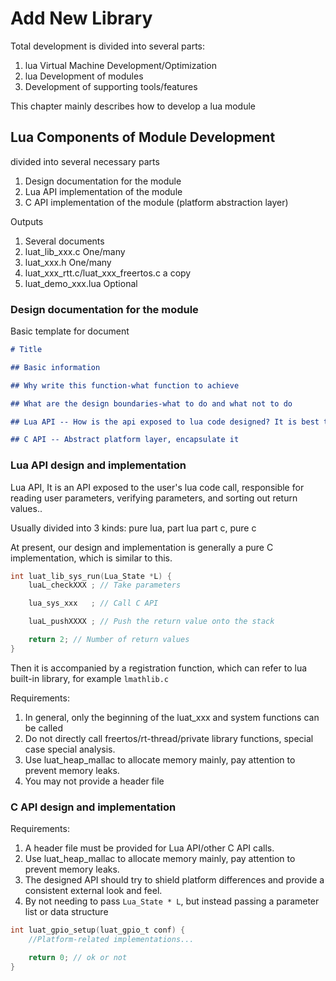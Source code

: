 # Add New Library

Total development is divided into several parts:

1. lua Virtual Machine Development/Optimization
2. lua Development of modules
3. Development of supporting tools/features

This chapter mainly describes how to develop a lua module

## Lua Components of Module Development

divided into several necessary parts

1. Design documentation for the module
2. Lua API implementation of the module
3. C API implementation of the module (platform abstraction layer)

Outputs

1. Several documents
2. luat_lib_xxx.c One/many
3. luat_xxx.h One/many
4. luat_xxx_rtt.c/luat_xxx_freertos.c a copy
5. luat_demo_xxx.lua Optional

### Design documentation for the module

Basic template for document

```markdown
# Title

## Basic information

## Why write this function-what function to achieve

## What are the design boundaries-what to do and what not to do

## Lua API -- How is the api exposed to lua code designed? It is best to provide the envisaged code.

## C API -- Abstract platform layer, encapsulate it
```

### Lua API design and implementation

Lua API, It is an API exposed to the user's lua code call, responsible for reading user parameters, verifying parameters, and sorting out return values..

Usually divided into 3 kinds: pure lua, part lua part c, pure c

At present, our design and implementation is generally a pure C implementation, which is similar to this.

```c
int luat_lib_sys_run(Lua_State *L) {
    luaL_checkXXX ; // Take parameters

    lua_sys_xxx   ; // Call C API

    luaL_pushXXXX ; // Push the return value onto the stack

    return 2; // Number of return values
}
```

Then it is accompanied by a registration function, which can refer to lua built-in library, for example `lmathlib.c`

Requirements:

1. In general, only the beginning of the luat_xxx and system functions can be called
2. Do not directly call freertos/rt-thread/private library functions, special case special analysis.
3. Use luat_heap_mallac to allocate memory mainly, pay attention to prevent memory leaks.
4. You may not provide a header file

### C API design and implementation

Requirements:

1. A header file must be provided for Lua API/other C API calls.
2. Use luat_heap_mallac to allocate memory mainly, pay attention to prevent memory leaks.
3. The designed API should try to shield platform differences and provide a consistent external look and feel.
4. By not needing to pass `Lua_State * L`, but instead passing a parameter list or data structure

```c
int luat_gpio_setup(luat_gpio_t conf) {
    //Platform-related implementations...

    return 0; // ok or not
}
```

